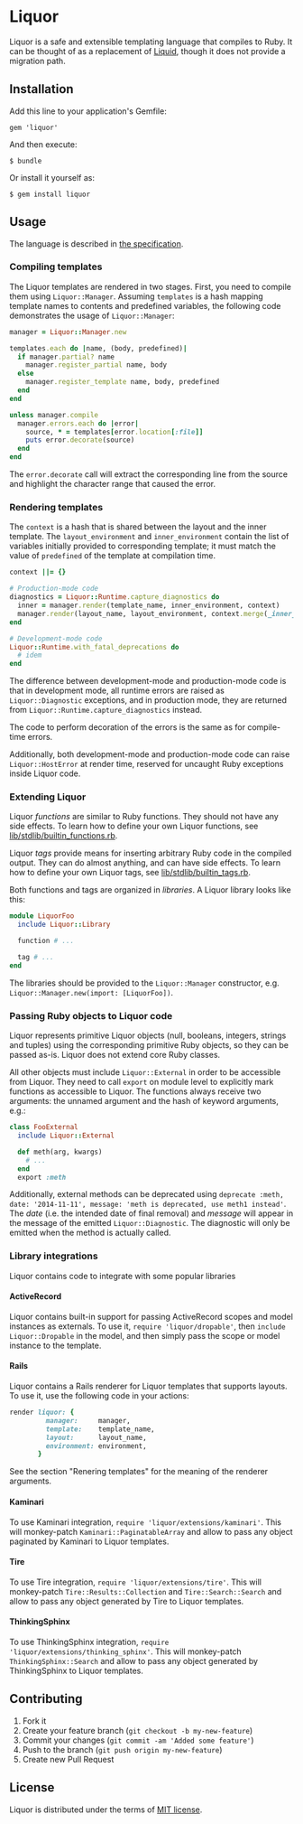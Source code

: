 # Liquor

Liquor is a safe and extensible templating language that compiles to Ruby.
It can be thought of as a replacement of [Liquid](https://github.com/Shopify/liquid),
though it does not provide a migration path.

## Installation

Add this line to your application's Gemfile:

    gem 'liquor'

And then execute:

    $ bundle

Or install it yourself as:

    $ gem install liquor

## Usage

The language is described in [the specification](http://evilmartians.github.io/liquor/language-spec.html).

### Compiling templates

The Liquor templates are rendered in two stages. First, you need to compile them using `Liquor::Manager`. Assuming `templates` is a hash mapping template names to contents and predefined variables, the following code demonstrates the usage of `Liquor::Manager`:

``` ruby
manager = Liquor::Manager.new

templates.each do |name, (body, predefined)|
  if manager.partial? name
    manager.register_partial name, body
  else
    manager.register_template name, body, predefined
  end
end

unless manager.compile
  manager.errors.each do |error|
    source, * = templates[error.location[:file]]
    puts error.decorate(source)
  end
end
```

The `error.decorate` call will extract the corresponding line from the source and highlight the character range that caused the error.

### Rendering templates

The `context` is a hash that is shared between the layout and the inner template. The `layout_environment` and `inner_environment` contain the list of variables initially provided to corresponding template; it must match the value of `predefined` of the template at compilation time.

``` ruby
context ||= {}

# Production-mode code
diagnostics = Liquor::Runtime.capture_diagnostics do
  inner = manager.render(template_name, inner_environment, context)
  manager.render(layout_name, layout_environment, context.merge(_inner_template: inner))
end

# Development-mode code
Liquor::Runtime.with_fatal_deprecations do
  # idem
end
```

The difference between development-mode and production-mode code is that in development mode, all runtime errors are raised as `Liquor::Diagnostic` exceptions, and in production mode, they are returned from `Liquor::Runtime.capture_diagnostics` instead.

The code to perform decoration of the errors is the same as for compile-time errors.

Additionally, both development-mode and production-mode code can raise `Liquor::HostError` at render time, reserved for uncaught Ruby exceptions inside Liquor code.

### Extending Liquor

Liquor _functions_ are similar to Ruby functions. They should not have any side effects. To learn how to define your own Liquor functions, see [lib/stdlib/builtin_functions.rb](lib/stdlib/builtin_functions.rb).

Liquor _tags_ provide means for inserting arbitrary Ruby code in the compiled output. They can do almost anything, and can have side effects. To learn how to define your own Liquor tags, see [lib/stdlib/builtin_tags.rb](lib/stdlib/builtin_tags.rb).

Both functions and tags are organized in _libraries_. A Liquor library looks like this:

``` ruby
module LiquorFoo
  include Liquor::Library

  function # ...

  tag # ...
end
```

The libraries should be provided to the `Liquor::Manager` constructor, e.g. `Liquor::Manager.new(import: [LiquorFoo])`.

### Passing Ruby objects to Liquor code

Liquor represents primitive Liquor objects (null, booleans, integers, strings and tuples) using the corresponding primitive Ruby objects, so they can be passed as-is. Liquor does not extend core Ruby classes.

All other objects must include `Liquor::External` in order to be accessible from Liquor. They need to call `export` on module level to explicitly mark functions as accessible to Liquor. The functions always receive two arguments: the unnamed argument and the hash of keyword arguments, e.g.:

``` ruby
class FooExternal
  include Liquor::External

  def meth(arg, kwargs)
    # ...
  end
  export :meth
```

Additionally, external methods can be deprecated using `deprecate :meth, date: '2014-11-11', message: 'meth is deprecated, use meth1 instead'`. The _date_ (i.e. the intended date of final removal) and _message_ will appear in the message of the emitted `Liquor::Diagnostic`. The diagnostic will only be emitted when the method is actually called.

### Library integrations

Liquor contains code to integrate with some popular libraries

#### ActiveRecord

Liquor contains built-in support for passing ActiveRecord scopes and model instances as externals. To use it, `require 'liquor/dropable'`, then `include Liquor::Dropable` in the model, and then simply pass the scope or model instance to the template.

#### Rails

Liquor contains a Rails renderer for Liquor templates that supports layouts. To use it, use the following code in your actions:

``` ruby
render liquor: {
         manager:     manager,
         template:    template_name,
         layout:      layout_name,
         environment: environment,
       }
```

See the section "Renering templates" for the meaning of the renderer arguments.

#### Kaminari

To use Kaminari integration, `require 'liquor/extensions/kaminari'`. This will monkey-patch `Kaminari::PaginatableArray` and allow to pass any object paginated by Kaminari to Liquor templates.

#### Tire

To use Tire integration, `require 'liquor/extensions/tire'`. This will monkey-patch `Tire::Results::Collection` and `Tire::Search::Search` and allow to pass any object generated by Tire to Liquor templates.

#### ThinkingSphinx

To use ThinkingSphinx integration, `require 'liquor/extensions/thinking_sphinx'`. This will monkey-patch `ThinkingSphinx::Search` and allow to pass any object generated by ThinkingSphinx to Liquor templates.

## Contributing

1. Fork it
2. Create your feature branch (`git checkout -b my-new-feature`)
3. Commit your changes (`git commit -am 'Added some feature'`)
4. Push to the branch (`git push origin my-new-feature`)
5. Create new Pull Request

## License

Liquor is distributed under the terms of [MIT license](MIT-LICENSE).
